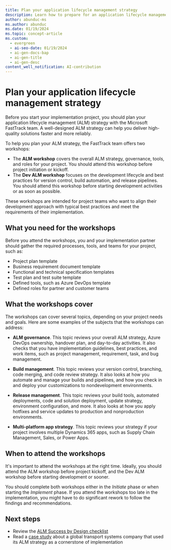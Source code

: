 ```yaml
---
title: Plan your application lifecycle management strategy
description: Learn how to prepare for an application lifecycle management workshop with the Microsoft FastTrack team and align your development approach with best practices.
author: abunduc-ms
ms.author: abunduc
ms.date: 01/19/2024
ms.topic: concept-article
ms.custom:
  - evergreen
  - ai-seo-date: 01/19/2024
  - ai-gen-docs-bap
  - ai-gen-title
  - ai-gen-desc
content_well_notification: AI-contribution
---
```


# Plan your application lifecycle management strategy

Before you start your implementation project, you should plan your application lifecycle management (ALM) strategy with the Microsoft FastTrack team. A well-designed ALM strategy can help you deliver high-quality solutions faster and more reliably.

To help you plan your ALM strategy, the FastTrack team offers two workshops:

- The **ALM workshop** covers the overall ALM strategy, governance, tools, and roles for your project. You should attend this workshop before project initiation or kickoff.
- The **Dev ALM workshop** focuses on the development lifecycle and best practices for version control, build automation, and release pipelines. You should attend this workshop before starting development activities or as soon as possible.

These workshops are intended for project teams who want to align their development approach with typical best practices and meet the requirements of their implementation.

## What you need for the workshops

Before you attend the workshops, you and your implementation partner should gather the required processes, tools, and teams for your project, such as:

- Project plan template
- Business requirement document template
- Functional and technical specification templates
- Test plan and test suite template
- Defined tools, such as Azure DevOps template
- Defined roles for partner and customer teams

## What the workshops cover

The workshops can cover several topics, depending on your project needs and goals. Here are some examples of the subjects that the workshops can address:

- **ALM governance**. This topic reviews your overall ALM strategy, Azure DevOps ownership, handover plan, and day-to-day activities. It also checks that you have implementation guidelines, best practices, and work items, such as project management, requirement, task, and bug management.

- **Build management**. This topic reviews your version control, branching, code merging, and code review strategy. It also looks at how you automate and manage your builds and pipelines, and how you check in and deploy your customizations to nondevelopment environments.

- **Release management**. This topic reviews your build tools, automated deployments, code and solution deployment, update strategy, environment configuration, and more. It also looks at how you apply hotfixes and service updates to production and nonproduction environments.

- **Multi-platform app strategy**. This topic reviews your strategy if your project involves multiple Dynamics 365 apps, such as Supply Chain Management, Sales, or Power Apps.

## When to attend the workshops

It's important to attend the workshops at the right time. Ideally, you should attend the ALM workshop before project kickoff, and the Dev ALM workshop before starting development or sooner.

You should complete both workshops either in the *Initiate* phase or when starting the *Implement* phase. If you attend the workshops too late in the implementation, you might have to do significant rework to follow the findings and recommendations.

## Next steps

- Review the [ALM Success by Design checklist](application-lifecycle-management-checklist.md)
- Read a [case study](application-lifecycle-management-case-study.md) about a global transport systems company that used its ALM strategy as a cornerstone of implementation
